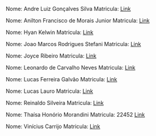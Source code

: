 Nome: Andre Luiz Gonçalves Silva
Matricula:
[Link](https://github.com/andrebetta123/performance-instrumentation-app-class)

Nome: Anilton Francisco de Morais Junior 
Matricula:
[Link](https://github.com/AniltonMoraisJr/trabalho-performance-instrumentacao)

Nome: Hyan Kelwin
Matricula:
[Link](https://github.com/hyankelwin/escalability)

Nome: Joao Marcos Rodrigues Stefani
Matricula:
[Link](https://github.com/JoaoStefani/cloud-performance)

Nome: Joyce Ribeiro
Matricula:
[Link](https://github.com/riberjoy/app-performance-instrumentacao-aplicacoes-cloud)

Nome: Leonardo de Carvalho Neves
Matricula:
[Link](https://github.com/neves-c-leonardo/unifacef-performance-instrumentation)

Nome: Lucas Ferreira Galvão 
Matricula:
[Link](https://github.com/lucasferreiragalvao/performance_instrumentation)

Nome: Lucas Lauro
Matricula:
[Link](https://github.com/LucasLauro96/cloud-performance-instrumentation-facef)

Nome: Reinaldo Silveira 
Matricula: 
[Link](https://github.com/rpsilveira/performance-instrumentation-app)

Nome: Thaísa Honório Morandini
Matricula: 22452
[Link](https://github.com/thaisamorandini89/dockerteste)

Nome: Vinícius Carrijo
Matricula:
[Link](https://github.com/ViniciusCarrijo/facef-performance)
